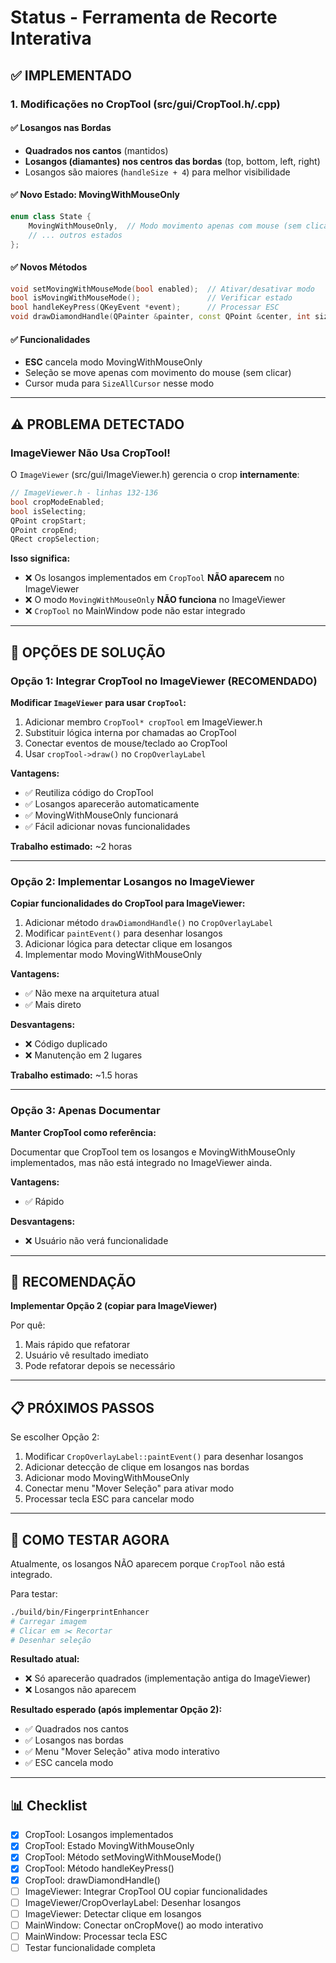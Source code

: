 # Status - Ferramenta de Recorte Interativa

## ✅ IMPLEMENTADO

### 1. Modificações no CropTool (src/gui/CropTool.h/.cpp)

#### ✅ Losangos nas Bordas
- **Quadrados nos cantos** (mantidos)
- **Losangos (diamantes) nos centros das bordas** (top, bottom, left, right)
- Losangos são maiores (`handleSize + 4`) para melhor visibilidade

#### ✅ Novo Estado: MovingWithMouseOnly
```cpp
enum class State {
    MovingWithMouseOnly,  // Modo movimento apenas com mouse (sem clicar)
    // ... outros estados
};
```

#### ✅ Novos Métodos
```cpp
void setMovingWithMouseMode(bool enabled);  // Ativar/desativar modo
bool isMovingWithMouseMode();               // Verificar estado
bool handleKeyPress(QKeyEvent *event);      // Processar ESC
void drawDiamondHandle(QPainter &painter, const QPoint &center, int size);
```

#### ✅ Funcionalidades
- **ESC** cancela modo MovingWithMouseOnly
- Seleção se move apenas com movimento do mouse (sem clicar)
- Cursor muda para `SizeAllCursor` nesse modo

---

## ⚠️ PROBLEMA DETECTADO

### ImageViewer Não Usa CropTool!

O `ImageViewer` (src/gui/ImageViewer.h) gerencia o crop **internamente**:

```cpp
// ImageViewer.h - linhas 132-136
bool cropModeEnabled;
bool isSelecting;
QPoint cropStart;
QPoint cropEnd;
QRect cropSelection;
```

**Isso significa:**
- ❌ Os losangos implementados em `CropTool` **NÃO aparecem** no ImageViewer
- ❌ O modo `MovingWithMouseOnly` **NÃO funciona** no ImageViewer
- ❌ `CropTool` no MainWindow pode não estar integrado

---

## 🔧 OPÇÕES DE SOLUÇÃO

### Opção 1: Integrar CropTool no ImageViewer (RECOMENDADO)

**Modificar `ImageViewer` para usar `CropTool`:**

1. Adicionar membro `CropTool* cropTool` em ImageViewer.h
2. Substituir lógica interna por chamadas ao CropTool
3. Conectar eventos de mouse/teclado ao CropTool
4. Usar `cropTool->draw()` no `CropOverlayLabel`

**Vantagens:**
- ✅ Reutiliza código do CropTool
- ✅ Losangos aparecerão automaticamente
- ✅ MovingWithMouseOnly funcionará
- ✅ Fácil adicionar novas funcionalidades

**Trabalho estimado:** ~2 horas

---

### Opção 2: Implementar Losangos no ImageViewer

**Copiar funcionalidades do CropTool para ImageViewer:**

1. Adicionar método `drawDiamondHandle()` no `CropOverlayLabel`
2. Modificar `paintEvent()` para desenhar losangos
3. Adicionar lógica para detectar clique em losangos
4. Implementar modo MovingWithMouseOnly

**Vantagens:**
- ✅ Não mexe na arquitetura atual
- ✅ Mais direto

**Desvantagens:**
- ❌ Código duplicado
- ❌ Manutenção em 2 lugares

**Trabalho estimado:** ~1.5 horas

---

### Opção 3: Apenas Documentar

**Manter CropTool como referência:**

Documentar que CropTool tem os losangos e MovingWithMouseOnly implementados, mas não está integrado no ImageViewer ainda.

**Vantagens:**
- ✅ Rápido

**Desvantagens:**
- ❌ Usuário não verá funcionalidade

---

## 🎯 RECOMENDAÇÃO

**Implementar Opção 2 (copiar para ImageViewer)**

Por quê:
1. Mais rápido que refatorar
2. Usuário vê resultado imediato
3. Pode refatorar depois se necessário

---

## 📋 PRÓXIMOS PASSOS

Se escolher Opção 2:

1. Modificar `CropOverlayLabel::paintEvent()` para desenhar losangos
2. Adicionar detecção de clique em losangos nas bordas
3. Adicionar modo MovingWithMouseOnly
4. Conectar menu "Mover Seleção" para ativar modo
5. Processar tecla ESC para cancelar modo

---

## 🧪 COMO TESTAR AGORA

Atualmente, os losangos NÃO aparecem porque `CropTool` não está integrado.

Para testar:
```bash
./build/bin/FingerprintEnhancer
# Carregar imagem
# Clicar em ✂️ Recortar
# Desenhar seleção
```

**Resultado atual:**
- ❌ Só aparecerão quadrados (implementação antiga do ImageViewer)
- ❌ Losangos não aparecem

**Resultado esperado (após implementar Opção 2):**
- ✅ Quadrados nos cantos
- ✅ Losangos nas bordas
- ✅ Menu "Mover Seleção" ativa modo interativo
- ✅ ESC cancela modo

---

## 📊 Checklist

- [x] CropTool: Losangos implementados
- [x] CropTool: Estado MovingWithMouseOnly
- [x] CropTool: Método setMovingWithMouseMode()
- [x] CropTool: Método handleKeyPress()
- [x] CropTool: drawDiamondHandle()
- [ ] ImageViewer: Integrar CropTool OU copiar funcionalidades
- [ ] ImageViewer/CropOverlayLabel: Desenhar losangos
- [ ] ImageViewer: Detectar clique em losangos
- [ ] MainWindow: Conectar onCropMove() ao modo interativo
- [ ] MainWindow: Processar tecla ESC
- [ ] Testar funcionalidade completa
